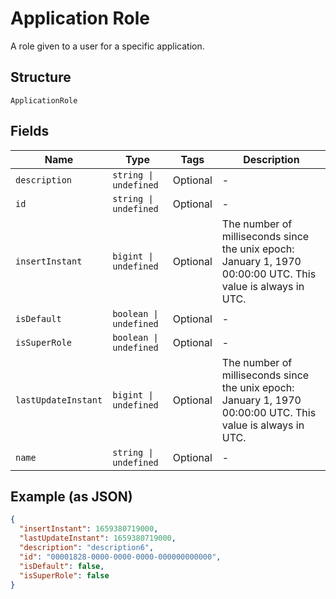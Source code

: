 
# Application Role

A role given to a user for a specific application.

## Structure

`ApplicationRole`

## Fields

| Name | Type | Tags | Description |
|  --- | --- | --- | --- |
| `description` | `string \| undefined` | Optional | - |
| `id` | `string \| undefined` | Optional | - |
| `insertInstant` | `bigint \| undefined` | Optional | The number of milliseconds since the unix epoch: January 1, 1970 00:00:00 UTC. This value is always in UTC. |
| `isDefault` | `boolean \| undefined` | Optional | - |
| `isSuperRole` | `boolean \| undefined` | Optional | - |
| `lastUpdateInstant` | `bigint \| undefined` | Optional | The number of milliseconds since the unix epoch: January 1, 1970 00:00:00 UTC. This value is always in UTC. |
| `name` | `string \| undefined` | Optional | - |

## Example (as JSON)

```json
{
  "insertInstant": 1659380719000,
  "lastUpdateInstant": 1659380719000,
  "description": "description6",
  "id": "00001828-0000-0000-0000-000000000000",
  "isDefault": false,
  "isSuperRole": false
}
```

